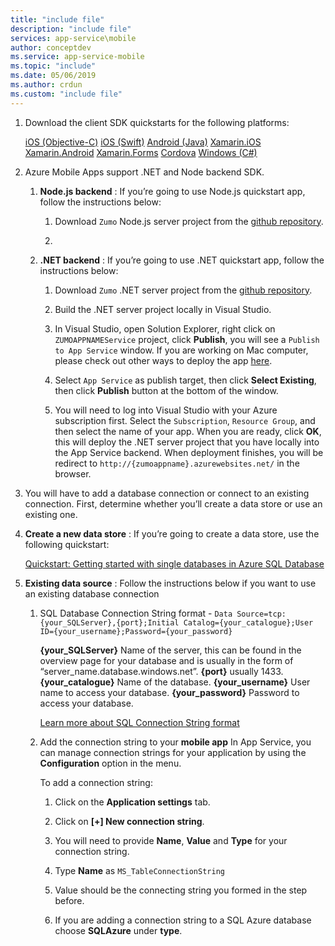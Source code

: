 ```yaml
---
title: "include file"
description: "include file"
services: app-service\mobile
author: conceptdev
ms.service: app-service-mobile
ms.topic: "include"
ms.date: 05/06/2019
ms.author: crdun
ms.custom: "include file"
---
```

1. Download the client SDK quickstarts for the following platforms:
    
    [iOS (Objective-C)](https://github.com/Azure/azure-mobile-apps-quickstarts/tree/master/client/iOS)
    [iOS (Swift)](https://github.com/Azure/azure-mobile-apps-quickstarts/tree/master/client/iOS-Swift)
    [Android (Java)](https://github.com/Azure/azure-mobile-apps-quickstarts/tree/master/client/android)
    [Xamarin.iOS](https://github.com/Azure/azure-mobile-apps-quickstarts/tree/master/client/xamarin.iOS)
    [Xamarin.Android](https://github.com/Azure/azure-mobile-apps-quickstarts/tree/master/client/xamarin.android)
    [Xamarin.Forms](https://github.com/Azure/azure-mobile-apps-quickstarts/tree/master/client/xamarin.forms)
    [Cordova](https://github.com/Azure/azure-mobile-apps-quickstarts/tree/master/client/cordova)
    [Windows (C#)](https://github.com/Azure/azure-mobile-apps-quickstarts/tree/master/client/windows-uwp-cs)
        
2. Azure Mobile Apps support .NET and Node backend SDK.

    1. **Node.js backend** : If you’re going to use Node.js quickstart app, follow the instructions below:

        1. Download `Zumo` Node.js server project from the [github repository](https://github.com/Azure/azure-mobile-apps-quickstarts/tree/master/backend/node/TodoSample).

        2. 

    2. **.NET backend** : If you’re going to use .NET quickstart app, follow the instructions below:

        1. Download `Zumo` .NET server project from the [github repository](https://github.com/Azure/azure-mobile-apps-quickstarts/tree/master/backend/dotnet/Quickstart).

        2. Build the .NET server project locally in Visual Studio.

        3. In Visual Studio, open Solution Explorer, right click on `ZUMOAPPNAMEService` project, click **Publish**, you will see a `Publish to App Service` window. If you are working on Mac computer, please check out other ways to deploy the app [here](https://docs.microsoft.com/en-us/azure/app-service/deploy-local-git).

        4. Select `App Service` as publish target, then click **Select Existing**, then click **Publish** button at the bottom of the window.

        5. You will need to log into Visual Studio with your Azure subscription first. Select the `Subscription`, `Resource Group`, and then select the name of your app. When you are ready, click **OK**, this will deploy the .NET server project that you have locally into the App Service backend. When deployment finishes, you will be redirect to `http://{zumoappname}.azurewebsites.net/` in the browser.


3. You will have to add a database connection or connect to an existing connection. First, determine whether you’ll create a data store or use an existing one.

4. **Create a new data store** : If you’re going to create a data store, use the following quickstart:

    [Quickstart: Getting started with single databases in Azure SQL Database](https://docs.microsoft.com/azure/sql-database/sql-database-single-database-quickstart-guide)

5. **Existing data source** : Follow the instructions below if you want to use an existing database connection
    1. SQL Database Connection String format - 
    `Data Source=tcp:{your_SQLServer},{port};Initial Catalog={your_catalogue};User ID={your_username};Password={your_password}`
      
       **{your_SQLServer}** Name of the server, this can be found in the overview page for your database and is usually in the form of “server_name.database.windows.net”.
        **{port}** usually 1433.
        **{your_catalogue}** Name of the database.
        **{your_username}** User name to access your database.
        **{your_password}** Password to access your database.
        
        [Learn more about SQL Connection String format](https://docs.microsoft.com/dotnet/framework/data/adonet/connection-string-syntax#sqlclient-connection-strings)

    2. Add the connection string to your **mobile app**
        In App Service, you can manage connection strings for your application by using the **Configuration** option in the menu.

        To add a connection string:

        1. Click on the **Application settings** tab.

        2. Click on **[+] New connection string**.

        3. You will need to provide **Name**, **Value** and **Type** for your connection string.

        4. Type **Name** as `MS_TableConnectionString`

        5. Value should be the connecting string you formed in the step before.

        6. If you are adding a connection string to a SQL Azure database choose **SQLAzure** under **type**.        
